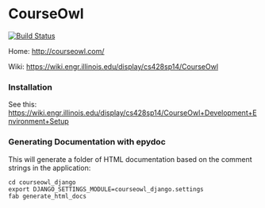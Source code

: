 # CourseOwl

[![Build Status](http://ci.courseowl.com/github.com/crimsonredmk/courseowl/status.png?branch=master)](http://ci.courseowl.com/github.com/crimsonredmk/courseowl)

Home: http://courseowl.com/

Wiki: https://wiki.engr.illinois.edu/display/cs428sp14/CourseOwl

### Installation

See this: https://wiki.engr.illinois.edu/display/cs428sp14/CourseOwl+Development+Environment+Setup

### Generating Documentation with epydoc
This will generate a folder of HTML documentation based on the comment
strings in the application:

    cd courseowl_django
    export DJANGO_SETTINGS_MODULE=courseowl_django.settings
    fab generate_html_docs
